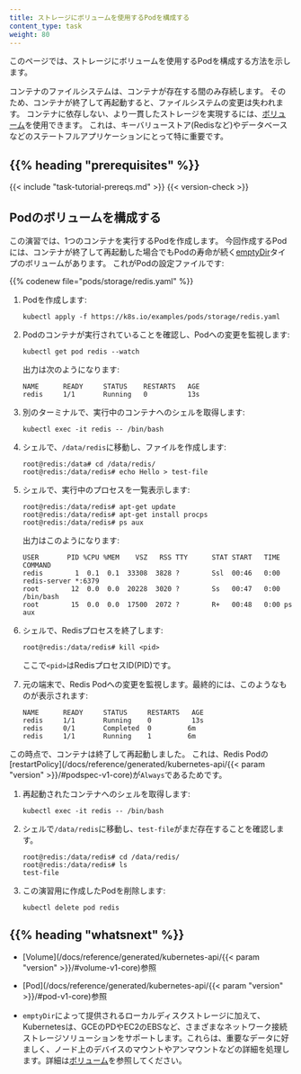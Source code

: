 ```yaml
---
title: ストレージにボリュームを使用するPodを構成する
content_type: task
weight: 80
---
```


<!-- overview -->

このページでは、ストレージにボリュームを使用するPodを構成する方法を示します。

コンテナのファイルシステムは、コンテナが存在する間のみ存続します。
そのため、コンテナが終了して再起動すると、ファイルシステムの変更は失われます。
コンテナに依存しない、より一貫したストレージを実現するには、[ボリューム](/docs/concepts/storage/volumes/)を使用できます。
これは、キーバリューストア(Redisなど)やデータベースなどのステートフルアプリケーションにとって特に重要です。



## {{% heading "prerequisites" %}}


{{< include "task-tutorial-prereqs.md" >}} {{< version-check >}}



<!-- steps -->

## Podのボリュームを構成する

この演習では、1つのコンテナを実行するPodを作成します。
今回作成するPodには、コンテナが終了して再起動した場合でもPodの寿命が続く[emptyDir](/docs/concepts/storage/volumes/#emptydir)タイプのボリュームがあります。
これがPodの設定ファイルです:

{{% codenew file="pods/storage/redis.yaml" %}}

1. Podを作成します:

    ```shell
    kubectl apply -f https://k8s.io/examples/pods/storage/redis.yaml
    ```

1. Podのコンテナが実行されていることを確認し、Podへの変更を監視します:

    ```shell
    kubectl get pod redis --watch
    ```

    出力は次のようになります:

    ```console
    NAME      READY     STATUS    RESTARTS   AGE
    redis     1/1       Running   0          13s
    ```

1. 別のターミナルで、実行中のコンテナへのシェルを取得します:

    ```shell
    kubectl exec -it redis -- /bin/bash
    ```

1. シェルで、`/data/redis`に移動し、ファイルを作成します:

    ```shell
    root@redis:/data# cd /data/redis/
    root@redis:/data/redis# echo Hello > test-file
    ```

1. シェルで、実行中のプロセスを一覧表示します:

    ```shell
    root@redis:/data/redis# apt-get update
    root@redis:/data/redis# apt-get install procps
    root@redis:/data/redis# ps aux
    ```

    出力はこのようになります:

    ```console
    USER       PID %CPU %MEM    VSZ   RSS TTY      STAT START   TIME COMMAND
    redis        1  0.1  0.1  33308  3828 ?        Ssl  00:46   0:00 redis-server *:6379
    root        12  0.0  0.0  20228  3020 ?        Ss   00:47   0:00 /bin/bash
    root        15  0.0  0.0  17500  2072 ?        R+   00:48   0:00 ps aux
    ```

1. シェルで、Redisプロセスを終了します:

    ```shell
    root@redis:/data/redis# kill <pid>
    ```

    ここで`<pid>`はRedisプロセスID(PID)です。

1. 元の端末で、Redis Podへの変更を監視します。最終的には、このようなものが表示されます:

    ```console
    NAME      READY     STATUS     RESTARTS   AGE
    redis     1/1       Running    0          13s
    redis     0/1       Completed  0         6m
    redis     1/1       Running    1         6m
    ```

この時点で、コンテナは終了して再起動しました。
これは、Redis Podの[restartPolicy](/docs/reference/generated/kubernetes-api/{{< param "version" >}}/#podspec-v1-core)が`Always`であるためです。

1. 再起動されたコンテナへのシェルを取得します:

    ```shell
    kubectl exec -it redis -- /bin/bash
    ```

1. シェルで`/data/redis`に移動し、`test-file`がまだ存在することを確認します。

    ```shell
    root@redis:/data/redis# cd /data/redis/
    root@redis:/data/redis# ls
    test-file
    ```

1. この演習用に作成したPodを削除します:

    ```shell
    kubectl delete pod redis
    ```



## {{% heading "whatsnext" %}}


* [Volume](/docs/reference/generated/kubernetes-api/{{< param "version" >}}/#volume-v1-core)参照

* [Pod](/docs/reference/generated/kubernetes-api/{{< param "version" >}}/#pod-v1-core)参照

* `emptyDir`によって提供されるローカルディスクストレージに加えて、Kubernetesは、GCEのPDやEC2のEBSなど、さまざまなネットワーク接続ストレージソリューションをサポートします。これらは、重要なデータに好ましく、ノード上のデバイスのマウントやアンマウントなどの詳細を処理します。詳細は[ボリューム](/docs/concepts/storage/volumes/)を参照してください。




